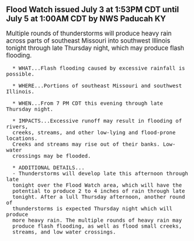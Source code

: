 <p>
   <h2>Flood Watch issued July 3 at 1:53PM CDT until July 5 at 1:00AM CDT by NWS Paducah KY</h2>
   <div style="font-size:120%">Multiple rounds of thunderstorms will produce heavy rain across
      parts of southeast Missouri into southwest Illinois tonight through
      late Thursday night, which may produce flash flooding.
      
      * WHAT...Flash flooding caused by excessive rainfall is possible.
      
      * WHERE...Portions of southeast Missouri and southwest Illinois.
      
      * WHEN...From 7 PM CDT this evening through late Thursday night.
      
      * IMPACTS...Excessive runoff may result in flooding of rivers,
      creeks, streams, and other low-lying and flood-prone locations.
      Creeks and streams may rise out of their banks. Low-water
      crossings may be flooded.
      
      * ADDITIONAL DETAILS...
      - Thunderstorms will develop late this afternoon through late
      tonight over the Flood Watch area, which will have the
      potential to produce 2 to 4 inches of rain through late
      tonight. After a lull Thursday afternoon, another round of
      thunderstorms is expected Thursday night which will produce
      more heavy rain. The multiple rounds of heavy rain may
      produce flash flooding, as well as flood small creeks,
      streams, and low water crossings.
   </div>
</p>